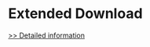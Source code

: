 # Extended Download
[>> Detailed information](https://secure.shareit.com/shareit/product.html?productid=300169996&affiliateid=200057808)